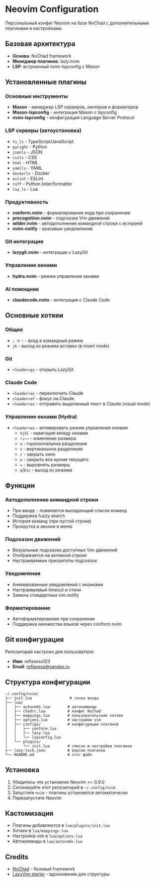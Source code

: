 # Neovim Configuration

Персональный конфиг Neovim на базе NvChad с дополнительными плагинами и настройками.

## Базовая архитектура

- **Основа**: NvChad framework
- **Менеджер плагинов**: lazy.nvim
- **LSP**: встроенный nvim-lspconfig с Mason

## Установленные плагины

### Основные инструменты
- **Mason** - менеджер LSP серверов, линтеров и форматеров
- **Mason-lspconfig** - интеграция Mason с lspconfig
- **nvim-lspconfig** - конфигурация Language Server Protocol

### LSP серверы (автоустановка)
- `ts_ls` - TypeScript/JavaScript
- `pyright` - Python
- `jsonls` - JSON
- `cssls` - CSS
- `html` - HTML
- `yamlls` - YAML
- `dockerls` - Docker
- `eslint` - ESLint
- `ruff` - Python linter/formatter
- `lua_ls` - Lua

### Продуктивность
- **conform.nvim** - форматирование кода при сохранении
- **precognition.nvim** - подсказки Vim движений
- **wilder.nvim** - автодополнение командной строки с историей
- **nvim-notify** - красивые уведомления

### Git интеграция
- **lazygit.nvim** - интеграция с LazyGit

### Управление окнами
- **hydra.nvim** - режим управления окнами

### AI помощник
- **claudecode.nvim** - интеграция с Claude Code

## Основные хоткеи

### Общие
- `;` → `:` - вход в командный режим
- `jk` - выход из режима вставки (в insert mode)

### Git
- `<leader>gs` - открыть LazyGit

### Claude Code
- `<leader>ac` - переключить Claude
- `<leader>af` - фокус на Claude
- `<leader>as` - отправить выделенный текст в Claude (visual mode)

### Управление окнами (Hydra)
- `<leader>ws` - активировать режим управления окнами
  - `hjkl` - навигация между окнами
  - `↑↓←→` - изменение размера
  - `s` - горизонтальное разделение
  - `v` - вертикальное разделение
  - `c` - закрыть окно
  - `o` - закрыть все кроме текущего
  - `=` - выровнять размеры
  - `q`/`Esc` - выход из режима

## Функции

### Автодополнение командной строки
- При вводе `:` появляется выпадающий список команд
- Поддержка fuzzy search
- История команд (при пустой строке)
- Прокрутка и иконки в меню

### Подсказки движений
- Визуальные подсказки доступных Vim движений
- Отображается на активной строке
- Настраиваемые приоритеты подсказок

### Уведомления
- Анимированные уведомления с иконками
- Настраиваемый timeout и стили
- Замена стандартных vim.notify

### Форматирование
- Автоформатирование при сохранении
- Поддержка множества языков через conform.nvim

## Git конфигурация

Репозиторий настроен для пользователя:
- **Имя**: reflaxess123
- **Email**: reflaxess@yandex.ru

## Структура конфигурации

```
~/.config/nvim/
├── init.lua                 # точка входа
├── lua/
│   ├── autocmds.lua        # автокоманды
│   ├── chadrc.lua          # конфиг NvChad
│   ├── mappings.lua        # пользовательские хоткеи
│   ├── options.lua         # настройки vim
│   ├── configs/            # конфигурации плагинов
│   │   ├── conform.lua
│   │   ├── lazy.lua
│   │   └── lspconfig.lua
│   └── plugins/
│       └── init.lua        # список и настройки плагинов
├── lazy-lock.json          # версии плагинов
└── README.md               # этот файл
```

## Установка

1. Убедитесь что установлен Neovim >= 0.9.0
2. Склонируйте этот репозиторий в `~/.config/nvim`
3. Запустите `nvim` - плагины установятся автоматически
4. Перезапустите Neovim

## Кастомизация

- Плагины добавляются в `lua/plugins/init.lua`
- Хоткеи в `lua/mappings.lua`
- Настройки vim в `lua/options.lua`
- Автокоманды в `lua/autocmds.lua`

## Credits

- [NvChad](https://github.com/NvChad/NvChad) - базовый framework
- [LazyVim starter](https://github.com/LazyVim/starter) - вдохновение для структуры